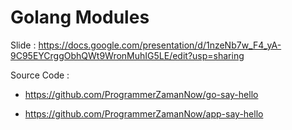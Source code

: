# Golang Modules

Slide : https://docs.google.com/presentation/d/1nzeNb7w_F4_yA-9C95EYCrggObhQWt9WronMuhIG5LE/edit?usp=sharing

Source Code : 

- https://github.com/ProgrammerZamanNow/go-say-hello

- https://github.com/ProgrammerZamanNow/app-say-hello